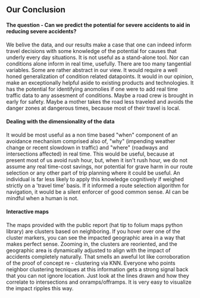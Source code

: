 ## Our Conclusion
#### The question - Can we predict the potential for severe accidents to aid in reducing severe accidents?
<p>
 We belive the data, and our results make a case that one can indeed inform travel decisions with some knowledge of the potential for causes that underly every day situations. It is not useful as a stand-alone tool. Nor can conditions alone inform in real time, usefully. There are too many tangential variables. Some are rather abstract in our view. It would require a well honed generalization of condition related datapoints. It would in our opinion, make an exceptionally helpful aside to existing products and technologies. It has the potential for identifying anomolies if one were to add real time traffic data to any assesment of conditions. Maybe a road crew is brought in early for safety. Maybe a mother takes the road less traveled and avoids the danger zones at dangerous times, because most of their travel is local. 
<br> 

#### Dealing with the dimensionality of the data

 It would be most useful as a non time based "when" component of an avoidance mechanism comprised also of, "why" (impending weather change or recent slowdown in traffic) and "where" (roadways and intersections affected) in real time. This would be useful, because at present most of us avoid rush hour, but, when it isn't rush hour, we do not assume any real time-cost savings, nor potential for grave harm in our route selection or any other part of trip planning where it could be useful. An individual is far less likely to apply this knowledge cognitively if weighed strictly on a 'travel time' basis. If it informed a route selection algorithm for navigation, it would be a silent enforcer of good common sense. AI can be mindful when a human is not. <br>

#### Interactive maps

The maps provided with the public report (hat tip to folium maps python library) are clusters based on neighboring. If you hover over one of the cluster markers, you can see the impacted geographic area in a way that makes perfect sense. Zooming in, the clusters are reoriented, and the geographic area is dynamically adjusted to align with the impact of accidents completely naturally. That smells an aweful lot like corroboration of the proof of concept re - clustering via KNN. Everyone who points neighbor clustering tecniques at this information gets a strong signal back that you can not ignore location. Just look at the lines drawn and how they correlate to intersections and onramps/offramps. It is very easy to visualize the impact ripples this way. 

<br>

</p>
